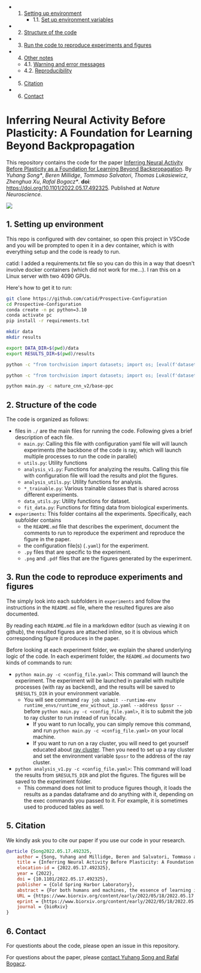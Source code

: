 <!-- vscode-markdown-toc -->

-   1. [Setting up environment](#Settingupenvironment)
        - 1.1. [Set up environment variables](#Setupenvironmentvariables)
-   2. [Structure of the code](#Structureofthecode)
-   3. [Run the code to reproduce experiments and figures](#Runthecodetoreproduceexperimentsandfigures)
-   4. [Other notes](#Othernotes)
    -   4.1. [Warning and error messages](#Warninganderrormessages)
    -   4.2. [Reproducibility](#Reproducibility)
-   5. [Citation](#Citation)
-   6. [Contact](#Contact)

<!-- vscode-markdown-toc-config
	numbering=true
	autoSave=true
	/vscode-markdown-toc-config -->
<!-- /vscode-markdown-toc -->

# Inferring Neural Activity Before Plasticity: A Foundation for Learning Beyond Backpropagation

This repository contains the code for the paper [Inferring Neural Activity Before Plasticity as a Foundation for Learning Beyond Backpropagation](https://www.biorxiv.org/content/10.1101/2022.05.17.492325v1).
By _Yuhang Song\*_, _Beren Millidge_, _Tommaso Salvatori_, _Thomas Lukasiewicz_, _Zhenghua Xu_, _Rafal Bogacz\*_.
**doi**: https://doi.org/10.1101/2022.05.17.492325. Published at _Nature Neuroscience_.

![](./interfere.png)

## 1. <a name='Settingupenvironment'></a>Setting up environment

This repo is configured with dev container, so open this project in VSCode and you will be prompted to open it in a dev container, which is with everything setup and the code is ready to run.

catid: I added a requirements.txt file so you can do this in a way that doesn't involve docker containers (which did not work for me...).  I ran this on a Linux server with two 4090 GPUs.

Here's how to get it to run:

```bash
git clone https://github.com/catid/Prospective-Configuration
cd Prospective-Configuration
conda create -n pc python=3.10
conda activate pc
pip install -r requirements.txt

mkdir data
mkdir results

export DATA_DIR=$(pwd)/data
export RESULTS_DIR=$(pwd)/results

python -c "from torchvision import datasets; import os; [eval(f'datasets.{dataset}')(os.environ.get('DATA_DIR'),download=True) for dataset in ['FashionMNIST']]"

python -c "from torchvision import datasets; import os; [eval(f'datasets.{dataset}')(os.environ.get('DATA_DIR'),download=True) for dataset in ['CIFAR10']]"

python main.py -c nature_cnn_v2/base-ppc
```

## 2. <a name='Structureofthecode'></a>Structure of the code

The code is organized as follows:

-   files in `./` are the main files for running the code. Following gives a brief description of each file.
    -   `main.py`: Calling this file with configuration yaml file will will launch experiments (the backbone of the code is ray, which will launch multiple processes to run the code in parallel)
    -   `utils.py`: Utility functions
    -   `analysis_v1.py`: Functions for analyzing the results. Calling this file with configuration file will load the results and plot the figures.
    -   `analysis_utils.py`: Utility functions for analysis.
    -   `*_trainable.py`: Various trainable classes that is shared across different experiments.
    -   `data_utils.py`: Utility functions for dataset.
    -   `fit_data.py`: Functions for fitting data from biological experiments.
-   `experiments`: This folder contains all the experiments. Specifically, each subfolder contains
    -   the `README.md` file that describes the experiment, document the comments to run to reproduce the experiment and reproduce the figure in the paper.
    -   the configuration file(s) (`.yaml`) for the experiment.
    -   `.py` files that are specific to the experiment.
    -   `.png` and `.pdf` files that are the figures generated by the experiment.

## 3. <a name='Runthecodetoreproduceexperimentsandfigures'></a>Run the code to reproduce experiments and figures

The simply look into each subfolders in `experiments` and follow the instructions in the `README.md` file, where the resulted figures are also documented.

By reading each `README.md` file in a markdown editor (such as viewing it on github), the resulted figures are attached inline, so it is obvious which corresponding figure it produces in the paper.

Before looking at each experiment folder, we explain the shared underlying logic of the code.
In each experiment folder, the `README.md` documents two kinds of commands to run:

-   `python main.py -c <config_file.yaml>`: This command will launch the experiment. The experiment will be launched in parallel with multiple processes (with ray as backend), and the results will be saved to `$RESULTS_DIR` in your environment variable.
    -   You will see command `ray job submit --runtime-env runtime_envs/runtime_env_without_ip.yaml --address $pssr -- ` before `python main.py -c <config_file.yaml>`, it is to submit the job to ray cluster to run instead of run locally.
        -   If you want to run locally, you can simply remove this command, and run `python main.py -c <config_file.yaml>` on your local machine.
        -   If you want to run on a ray cluster, you will need to get yourself educated about [ray cluster](https://docs.ray.io/en/latest/cluster/getting-started.html). Then you need to set up a ray cluster and set the environment variable `$pssr` to the address of the ray cluster.
-   `python analysis_v1.py -c <config_file.yaml>`: This command will load the results from `$RESULTS_DIR` and plot the figures. The figures will be saved to the experiment folder.
    -   This command does not limit to produce figures though, it loads the results as a pandas dataframe and do anything with it, depending on the exec commands you passed to it. For example, it is sometimes used to produced tables as well.

## 5. <a name='Citation'></a>Citation

We kindly ask you to cite our paper if you use our code in your research.

```bib
@article {Song2022.05.17.492325,
    author = {Song, Yuhang and Millidge, Beren and Salvatori, Tommaso and Lukasiewicz, Thomas and Xu, Zhenghua and Bogacz, Rafal},
    title = {Inferring Neural Activity Before Plasticity: A Foundation for Learning Beyond Backpropagation},
    elocation-id = {2022.05.17.492325},
    year = {2022},
    doi = {10.1101/2022.05.17.492325},
    publisher = {Cold Spring Harbor Laboratory},
    abstract = {For both humans and machines, the essence of learning is to pinpoint which components in its information processing pipeline are responsible for an error in its output {\textemdash} a challenge that is known as credit assignment1. How the brain solves credit assignment is a key question in neuroscience, and also of significant importance for artificial intelligence. Many recent studies1{\textendash}12 presuppose that it is solved by backpropagation13{\textendash}16, which is also the foundation of modern machine learning17{\textendash}22. However, it has been questioned whether it is possible for the brain to implement backpropagation23, 24, and learning in the brain may actually be more efficient and effective than backpropagation25. Here, we set out a fundamentally different principle on credit assignment, called prospective configuration. In prospective configuration, the network first infers the pattern of neural activity that should result from learning, and then the synaptic weights are modified to consolidate the change in neural activity. We demonstrate that this distinct mechanism, in contrast to backpropagation, (1) underlies learning in a well-established family of models of cortical circuits, (2) enables learning that is more efficient and effective in many contexts faced by biological organisms, and (3) reproduces surprising patterns of neural activity and behaviour observed in diverse human and animal learning experiments. Our findings establish a new foundation for learning beyond backpropagation, for both understanding biological learning and building artificial intelligence.Competing Interest StatementThe authors have declared no competing interest.},
    URL = {https://www.biorxiv.org/content/early/2022/05/18/2022.05.17.492325},
    eprint = {https://www.biorxiv.org/content/early/2022/05/18/2022.05.17.492325.full.pdf},
    journal = {bioRxiv}
}
```

## 6. <a name='Contact'></a>Contact

For questionts about the code, please open an issue in this repository.

For questions about the paper, please [contact Yuhang Song and Rafal Bogacz](mailto:yuhang.song@bndu.ox.ac.uk;rafal.bogacz@ndcn.ox.ac.uk).
